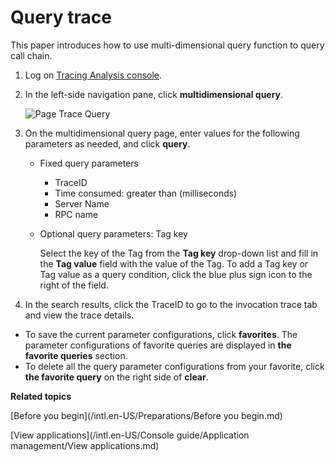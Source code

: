# Query trace

This paper introduces how to use multi-dimensional query function to query call chain.

1.  Log on [Tracing Analysis console](https://tracing-sg.console.aliyun.com/).

2.  In the left-side navigation pane, click **multidimensional query**.

    ![Page Trace Query](https://static-aliyun-doc.oss-accelerate.aliyuncs.com/assets/img/en-US/5970368061/p53848.png)

3.  On the multidimensional query page, enter values for the following parameters as needed, and click **query**.

    -   Fixed query parameters

        -   TraceID
        -   Time consumed: greater than \(milliseconds\)
        -   Server Name
        -   RPC name
    -   Optional query parameters: Tag key

        Select the key of the Tag from the **Tag key** drop-down list and fill in the **Tag value** field with the value of the Tag. To add a Tag key or Tag value as a query condition, click the blue plus sign icon to the right of the field.

4.  In the search results, click the TraceID to go to the invocation trace tab and view the trace details.


-   To save the current parameter configurations, click **favorites**. The parameter configurations of favorite queries are displayed in **the favorite queries** section.
-   To delete all the query parameter configurations from your favorite, click **the favorite query** on the right side of **clear**.

**Related topics**  


[Before you begin](/intl.en-US/Preparations/Before you begin.md)

[View applications](/intl.en-US/Console guide/Application management/View applications.md)

